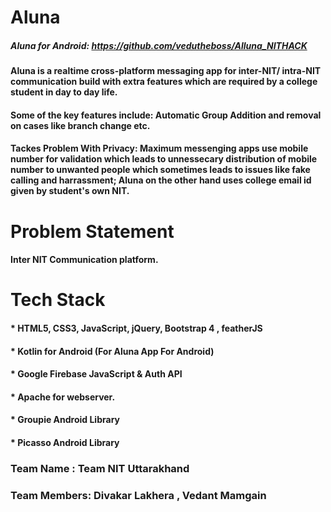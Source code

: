 # Aluna
##### Aluna for Android: https://github.com/vedutheboss/Alluna_NITHACK
#### Aluna is a realtime cross-platform messaging app for inter-NIT/ intra-NIT communication build with extra features which are required by a college student in day to day life.
#### Some of the key features include: Automatic Group Addition and removal on cases like branch change etc.
#### Tackes Problem With Privacy: Maximum messenging apps use mobile number for validation which leads to unnessecary distribution of mobile number to unwanted people which sometimes leads to issues like fake calling and harrassment; Aluna on the other hand uses college email id given by student's own NIT.

# Problem Statement
#### Inter NIT Communication platform.

# Tech Stack
#### * HTML5, CSS3, JavaScript, jQuery, Bootstrap 4 , featherJS
#### * Kotlin for Android (For Aluna App For Android)
#### * Google Firebase JavaScript & Auth API
#### * Apache for webserver. 
#### * Groupie Android Library
#### * Picasso Android Library

### Team Name : Team NIT Uttarakhand
### Team Members: Divakar Lakhera , Vedant Mamgain


